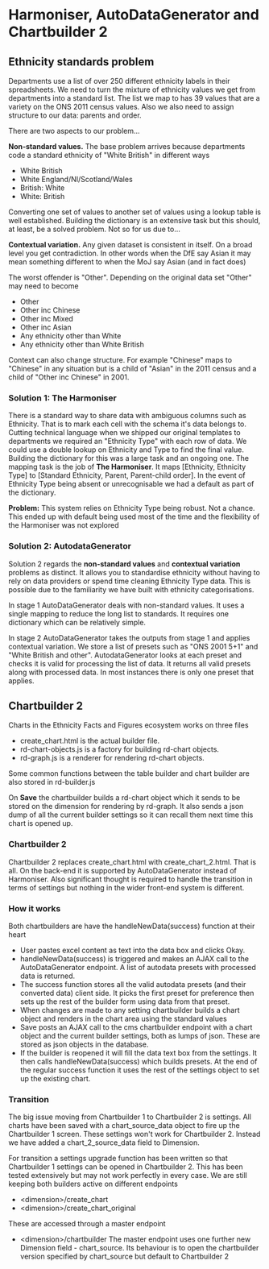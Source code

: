 
# Harmoniser, AutoDataGenerator and Chartbuilder 2

## Ethnicity standards problem

Departments use a list of over 250 different ethnicity labels in their spreadsheets. We need to turn the mixture of ethnicity values we get from departments into a standard list.  The list we map to has 39 values that are a variety on the ONS 2011 census values. Also we also need to assign structure to our data: parents and order. 

There are two aspects to our problem...

**Non-standard values.** The base problem arrives because departments code a standard ethnicity of "White British" in different ways

- White British
- White England/NI/Scotland/Wales
- British: White
- White: British

Converting one set of values to another set of values using a lookup table is well established. Building the dictionary is an extensive task but this should, at least, be a solved problem. Not so for us due to...

**Contextual variation.** Any given dataset is consistent in itself. On a broad level you get contradiction. In other words when the DfE say Asian it may mean something different to when the MoJ say Asian (and in fact does)

The worst offender is "Other". Depending on the original data set "Other" may need to become 

- Other
- Other inc Chinese
- Other inc Mixed
- Other inc Asian
- Any ethnicity other than White
- Any ethnicity other than White British

Context can also change structure. For example "Chinese" maps to "Chinese" in any situation but is a child of "Asian" in the 2011 census and a child of "Other inc Chinese" in 2001.

### Solution 1: The Harmoniser

There is a standard way to share data with ambiguous columns such as Ethnicity. That is to mark each cell with the schema it's data belongs to. Cutting technical language when we shipped our original templates to departments we required an "Ethnicity Type" with each row of data. We could use a double lookup on Ethnicity and Type to find the final value. Building the dictionary for this was a large task and an ongoing one. The mapping task is the job of **The Harmoniser**. It maps [Ethnicity, Ethnicity Type] to [Standard Ethnicity, Parent, Parent-child order]. In the event of Ethnicity Type being absent or unrecognisable we had a default as part of the dictionary. 

**Problem:** This system relies on Ethnicity Type being robust. Not a chance. This ended up with default being used most of the time and the flexibility of the Harmoniser was not explored



### Solution 2: AutodataGenerator

Solution 2 regards the **non-standard values** and **contextual variation** problems as distinct. It allows you to standardise ethnicity without having to rely on data providers or spend time cleaning Ethnicity Type data. This is possible due to the familiarity we have built with ethnicity categorisations. 

In stage 1 AutoDataGenerator deals with non-standard values. It uses a single mapping to reduce the long list to standards.  It requires one dictionary which can be relatively simple.

In stage 2 AutoDataGenerator takes the outputs from stage 1 and applies contextual variation. We store a list of presets such as "ONS 2001 5+1" and "White British and other". AutodataGenerator looks at each preset and checks it is valid for processing the list of data. It returns all valid presets along with processed data. In most instances there is only one preset that applies.



## Chartbuilder 2

Charts in the Ethnicity Facts and Figures ecosystem works on three files

- create_chart.html is the actual builder file. 
- rd-chart-objects.js is a factory for building rd-chart objects.
- rd-graph.js is a renderer for rendering rd-chart objects.

Some common functions between the table builder and chart builder are also stored in rd-builder.js

On **Save** the chartbuilder builds a rd-chart object which it sends to be stored on the dimension for rendering by rd-graph. It also sends a json dump of all the current builder settings so it can recall them next time this chart is opened up.

### Chartbuilder 2 

Chartbuilder 2 replaces create_chart.html with create_chart_2.html. That is all. On the back-end it is supported by AutoDataGenerator instead of Harmoniser. Also significant thought is required to handle the transition in terms of settings but nothing in the wider front-end system is different.

### How it works

Both chartbuilders are have the handleNewData(success) function at their heart

- User pastes excel content as text into the data box and clicks Okay. 
- handleNewData(success) is triggered and makes an AJAX call to the AutoDataGenerator endpoint. A list of autodata presets with processed data is returned. 
- The success function stores all the valid autodata presets (and their converted data) client side. It picks the first preset for preference then sets up the rest of the builder form using data from that preset.
- When changes are made to any setting chartbuilder builds a chart object and renders in the chart area using the standard values
- Save posts an AJAX call to the cms chartbuilder endpoint with a chart object and the current builder settings, both as lumps of json. These are stored as json objects in the database.
- If the builder is reopened it will fill the data text box from the settings. It then calls handleNewData(success) which builds presets. At the end of the regular success function it uses the rest of the settings object to set up the existing chart.

### Transition

The big issue moving from Chartbuilder 1 to Chartbuilder 2 is settings. All charts have been saved with a chart_source_data object to fire up the Chartbuilder 1 screen. These settings won't work for Chartbuilder 2. Instead we have added a chart_2_source_data field to Dimension.

For transition a settings upgrade function has been written so that Chartbuilder 1 settings can be opened in Chartbuilder 2. This has been tested extensively but may not work perfectly in every case.  We are still keeping both builders active on different endpoints

- \<dimension>/create_chart
- \<dimension>/create_chart_original

These are accessed through a master endpoint

- \<dimension>/chartbuilder
The master endpoint uses one further new Dimension field - chart_source. Its behaviour is to open the chartbuilder version specified by chart_source but default to Chartbuilder 2






